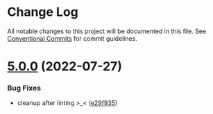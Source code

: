# Change Log

All notable changes to this project will be documented in this file.
See [Conventional Commits](https://conventionalcommits.org) for commit guidelines.

# [5.0.0](https://github.com/nestjsx/crud/compare/v5.0.0-alpha.3...v5.0.0) (2022-07-27)


### Bug Fixes

* cleanup after linting >_< ([e29f935](https://github.com/nestjsx/crud/commit/e29f93505b421d65e613692763fe187f4617514f))
